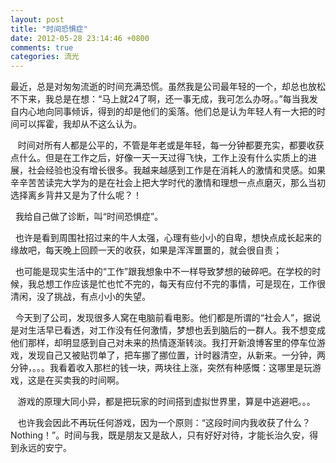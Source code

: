 ```yaml
---
layout: post
title: "时间恐惧症"
date: 2012-05-28 23:14:46 +0800
comments: true
categories: 流光
---
```

<p></p><p><span>最近，总是对匆匆流逝的时间充满恐慌。虽然我是公司最年轻的一个，却总也放松不下来，我总是在想：“马上就24了啊，还一事无成，我可怎么办呀。。”每当我发自内心地向同事倾诉，得到的却是他们的奚落。他们总是认为年轻人有一大把的时间可以挥霍，我却从不这么认为。 </span><br></p><p></p><p></p><p> &nbsp;&nbsp;&nbsp;时间对所有人都是公平的，不管是年老或是年轻，每一分钟都要充实，都要收获点什么。但是在工作之后，好像一天一天过得飞快，工作上没有什么实质上的进展，社会经验也没有增长很多。我越来越感到工作是在消耗人的激情和灵感。如果辛辛苦苦读完大学为的是在社会上把大学时代的激情和理想一点点磨灭，那么当初选择离乡背井又是为了什么呢？！</p><p> &nbsp;&nbsp;我给自己做了诊断，叫“时间恐惧症”。</p><p> &nbsp;&nbsp;也许是看到周围社招过来的牛人太强，心理有些小小的自卑，想快点成长起来的缘故吧，每天晚上回顾一天的收获，如果是浑浑噩噩的，就会很自责；</p><p> &nbsp;&nbsp;也可能是现实生活中的“工作”跟我想象中不一样导致梦想的破碎吧。在学校的时候，我总想工作应该是忙也忙不完的，每天有应付不完的事情，可是现在，工作很清闲，没了挑战，有点小小的失望。</p><p> &nbsp;&nbsp;今天到了公司，发现很多人窝在电脑前看电影。他们都是所谓的“社会人”，据说是对生活早已看透，对工作没有任何激情，梦想也丢到脑后的一群人。我不想变成他们那样，却明显感到自己对未来的热情逐渐转淡。我打开新浪博客里的停车位游戏，发现自己又被贴罚单了，把车挪了挪位置，计时器清空，从新来。一分钟，两分钟，。。。我看着收入那栏的钱一块，两块往上涨，突然有种感慨：这哪里是玩游戏，这是在买卖我的时间啊。</p><p> &nbsp;&nbsp;&nbsp;游戏的原理大同小异，都是把玩家的时间搭到虚拟世界里，算是中逃避吧。。。</p><p> &nbsp;&nbsp;&nbsp;也许我会因此不再玩任何游戏，因为一个原则：“这段时间内我收获了什么？Nothing！”。时间与我，既是朋友又是敌人，只有好好对待，才能长治久安，得到永远的安宁。</p><p></p><p></p><p></p>
